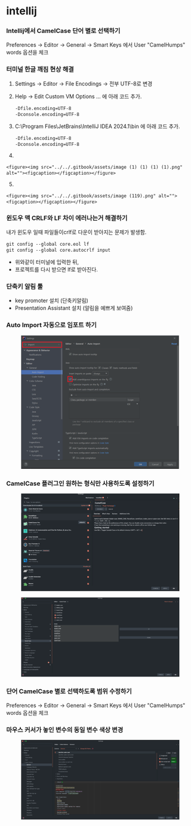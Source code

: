 # intellij

### **Intellij에서 CamelCase 단어 별로 선택하기**

Preferences -> Editor -> General -> Smart Keys 에서 User "CamelHumps" words 옵션을 체크



### 터미널 한글 깨짐 현상 해결

1. Settings -> Editor -> File Encodings ->  전부 UTF-8로 변경
2.  Help -> Edit Custom VM Options ... 에 아래 코드 추가.

    ```
    -Dfile.encoding=UTF-8
    -Dconsole.encoding=UTF-8
    ```
3.  C:\Program Files\JetBrains\IntelliJ IDEA 2024.1\bin 에 아래 코드 추가.

    ```
    -Dfile.encoding=UTF-8
    -Dconsole.encoding=UTF-8
    ```


4.

    <figure><img src="../../.gitbook/assets/image (1) (1) (1) (1).png" alt=""><figcaption></figcaption></figure>


5.

    <figure><img src="../../.gitbook/assets/image (119).png" alt=""><figcaption></figcaption></figure>





### 윈도우 맥 CRLF와 LF 차이 에러나는거 해결하기

내가 윈도우 일때 파일들이crlf로 다운이 받아지는 문제가 발생함.

```
git config --global core.eol lf
git config --global core.autocrlf input
```

* 위와같이 터미널에 입력한 뒤,
* 프로젝트를 다시 받으면 lf로 받아진다.



### 단축키 알림 툴

* key promoter 설치 (단축키알림)
* Presentation Assistant 설치 (알림을 예쁘게 보여줌)



### Auto Import 자동으로 임포트 하기

<figure><img src="../../.gitbook/assets/image (1) (1).png" alt=""><figcaption></figcaption></figure>





### CamelCase 플러그인 원하는 형식만 사용하도록 설정하기

<figure><img src="../../.gitbook/assets/image (120).png" alt=""><figcaption></figcaption></figure>



<figure><img src="../../.gitbook/assets/image (2).png" alt=""><figcaption></figcaption></figure>





### 단어 CamelCase 별로 선택하도록 범위 수정하기

Preferences -> Editor -> General -> Smart Keys 에서 User "CamelHumps" words 옵션을 체크





### 마우스 커서가 놓인 변수의 동일 변수 색상 변경

<figure><img src="../../.gitbook/assets/image (1).png" alt=""><figcaption></figcaption></figure>

&#x20;

